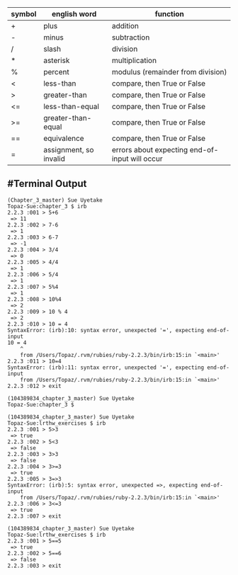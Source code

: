 |symbol | english word | function
|--- | --- | ---
|+ | plus | addition
|- | minus | subtraction
|/ | slash | division
|* | asterisk | multiplication
|% | percent | modulus (remainder from division)
|< | less-than | compare, then True or False
|> | greater-than | compare, then True or False
|<= | less-than-equal | compare, then True or False
|>= | greater-than-equal | compare, then True or False
|== | equivalence | compare, then True or False
|= | assignment, so invalid | errors about expecting end-of-input will occur

#Terminal Output
---
```
(Chapter_3_master) Sue Uyetake
Topaz-Sue:chapter_3 $ irb
2.2.3 :001 > 5+6
 => 11
2.2.3 :002 > 7-6
 => 1
2.2.3 :003 > 6-7
 => -1
2.2.3 :004 > 3/4
 => 0
2.2.3 :005 > 4/4
 => 1
2.2.3 :006 > 5/4
 => 1
2.2.3 :007 > 5%4
 => 1
2.2.3 :008 > 10%4
 => 2
2.2.3 :009 > 10 % 4
 => 2
2.2.3 :010 > 10 = 4
SyntaxError: (irb):10: syntax error, unexpected '=', expecting end-of-input
10 = 4
    ^
	from /Users/Topaz/.rvm/rubies/ruby-2.2.3/bin/irb:15:in `<main>'
2.2.3 :011 > 10=4
SyntaxError: (irb):11: syntax error, unexpected '=', expecting end-of-input
	from /Users/Topaz/.rvm/rubies/ruby-2.2.3/bin/irb:15:in `<main>'
2.2.3 :012 > exit

(104389834_chapter_3_master) Sue Uyetake
Topaz-Sue:chapter_3 $
```
```
(104389834_chapter_3_master) Sue Uyetake
Topaz-Sue:lrthw_exercises $ irb
2.2.3 :001 > 5>3
 => true
2.2.3 :002 > 5<3
 => false
2.2.3 :003 > 3>3
 => false
2.2.3 :004 > 3>=3
 => true
2.2.3 :005 > 3=>3
SyntaxError: (irb):5: syntax error, unexpected =>, expecting end-of-input
	from /Users/Topaz/.rvm/rubies/ruby-2.2.3/bin/irb:15:in `<main>'
2.2.3 :006 > 3<=3
 => true
2.2.3 :007 > exit
```
```
(104389834_chapter_3_master) Sue Uyetake
Topaz-Sue:lrthw_exercises $ irb
2.2.3 :001 > 5==5
 => true
2.2.3 :002 > 5==6
 => false
2.2.3 :003 > exit
```
